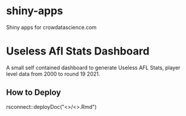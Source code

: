 # shiny-apps
Shiny apps for crowdatascience.com

# Useless Afl Stats Dashboard

A small self contained dashboard to generate Useless AFL Stats, player level data from 2000 to round 19 2021.

## How to Deploy
rsconnect::deployDoc("<<Folder>>/<<File>>.Rmd")

